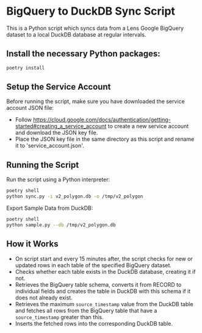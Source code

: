 # BigQuery to DuckDB Sync Script

This is a Python script which syncs data from a Lens Google BigQuery dataset to a local DuckDB database at regular intervals.

## Install the necessary Python packages:

```sh
poetry install
```

## Setup the Service Account

Before running the script, make sure you have downloaded the service account JSON file:

- Follow https://cloud.google.com/docs/authentication/getting-started#creating_a_service_account to create a new service account and download the JSON key file.
- Place the JSON key file in the same directory as this script and rename it to 'service_account.json'.

## Running the Script

Run the script using a Python interpreter:

```sh
poetry shell
python sync.py -i v2_polygon.db -o /tmp/v2_polygon
```

Export Sample Data from DuckDB:

```sh
poetry shell
python sample.py --db /tmp/v2_polygon.db
```

## How it Works

- On script start and every 15 minutes after, the script checks for new or updated rows in each table of the specified BigQuery dataset.
- Checks whether each table exists in the DuckDB database, creating it if not.
- Retrieves the BigQuery table schema, converts it from RECORD to individual fields and creates the table in DuckDB with this schema if it does not already exist.
- Retrieves the maximum `source_timestamp` value from the DuckDB table and fetches all rows from the BigQuery table that have a `source_timestamp` greater than this.
- Inserts the fetched rows into the corresponding DuckDB table.
